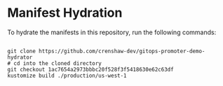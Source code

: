 
# Manifest Hydration

To hydrate the manifests in this repository, run the following commands:

```shell

git clone https://github.com/crenshaw-dev/gitops-promoter-demo-hydrator
# cd into the cloned directory
git checkout 1ac7654a2973bbbc20f528f3f5418630e62c63df
kustomize build ./production/us-west-1
```